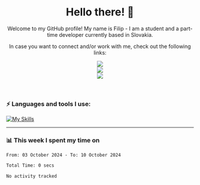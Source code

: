 <h1 align="center">  Hello there! 👋</h1>

<p align="center">Welcome to my GitHub profile! My name is Filip - I am a student and a part-time developer currently based in Slovakia.</p>
<p align="center">In case you want to connect and/or work with me, check out the following links: </p>
<div align="center">
<a href="https://www.linkedin.com/in/filip-sipos-7566b5309/">
  <img src="https://img.shields.io/badge/LinkedIn-0077B5?style=for-the-badge&logo=linkedin&logoColor=white"></img>
</a>
</br>
<a href="https://filipsipos.netlify.app">
  <img src="https://img.shields.io/badge/website-000000?style=for-the-badge&logo=About.me&logoColor=white"></img>
</a>
</br>
<a href="mailto:filip.sipos@student.leaf.academy">
  <img src="https://img.shields.io/badge/Gmail-D14836?style=for-the-badge&logo=gmail&logoColor=white"></img>
</a>
</div>

</br>
</br>

### ⚡ Languages and tools I use:

[![My Skills](https://skillicons.dev/icons?i=html,css,tailwind,js,ts,vue,react,nodejs,firebase,azure,git,postman,figma&theme=dark)](https://skillicons.dev)

---

### 📊 This week I spent my time on</h3>

<!--START_SECTION:waka-->

```txt
From: 03 October 2024 - To: 10 October 2024

Total Time: 0 secs

No activity tracked
```

<!--END_SECTION:waka-->
